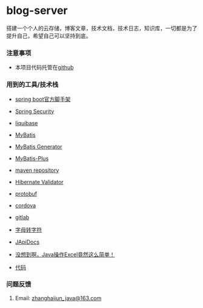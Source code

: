 # blog-server
搭建一个个人的云存储，博客文章，技术文档，技术日志，知识库，一切都是为了提升自己，希望自己可以坚持到底。

### 注意事项	
- 本项目代码托管在[github](https://github.com/zhanghaijun666/blog-server)


### 用到的工具/技术栈
- [spring boot官方脚手架](https://start.spring.io/ "spring boot官方脚手架")
- [Spring Security](https://docs.spring.io/spring-security/site/docs/4.2.2.RELEASE/reference/htmlsingle/)
- [liquibase](http://www.liquibase.org/ "liquibase")
- [MyBatis](http://www.mybatis.org/mybatis-3/configuration.html "mybatis")
- [MyBatis Generator](http://www.mybatis.org/generator/configreference/xmlconfig.html "MyBatis Generator")
- [MyBatis-Plus](https://mybatis.plus/guide/generator.html)
- [maven repository](https://mvnrepository.com/)
- [Hibernate Validator](http://hibernate.org/validator/)
- [protobuf](https://github.com/protocolbuffers/protobuf/releases)
- [cordova](http://cordova.axuer.com/docs/zh-cn/latest/)
- [gitlab](https://gitlab.com/gitlab-org/gitlab-ce/tree/master)
- [字母转字符](http://patorjk.com/software/taag/#p=display&f=Graffiti&t=Type%20Something%20)
- [JApiDocs](https://japidocs.agilestudio.cn/#/zh-cn/)

- [没想到啊，Java操作Excel竟然这么简单！](https://mp.weixin.qq.com/s?__biz=MzA3ODQ0Mzg2OA==&mid=2649053320&idx=1&sn=6d876312d44434b3d861f1f6368ca580&chksm=87535cbbb024d5ade4ba375e6ad04dfb5a484eb6f514d2692da3ada3e253ba06e6879fc223fe&xtrack=1&scene=90&subscene=93&sessionid=1592667671&clicktime=1592667675&enterid=1592667675&ascene=56&devicetype=android-29&version=27000f3d&nettype=WIFI&abtest_cookie=AAACAA%3D%3D&lang=zh_CN&exportkey=AbEEROpoZwX9%2BFy4Nh2qpWQ%3D&pass_ticket=KiBsTQIgtuhe%2BqgEVhwOnkrr97jXmCME0U88%2BPRL%2FCBHStX0GkqsaGqD9yz9%2F3vO&wx_header=1)
- [代码](https://github.com/alibaba/easyexcel)
###  问题反馈
1. Email: zhanghaijun_java@163.com
